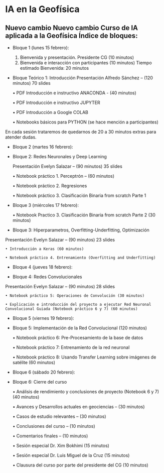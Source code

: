 # IA en la Geofísica

Nuevo cambio Nuevo cambio
Curso de IA aplicada a la Geofísica
Índice de bloques:
---------------
* Bloque 1 (lunes 15 febrero): 
    1. Bienvenida y presentación. Presidente CG (10 minutos)
    2. Bienvenida e interacción con participantes (10 minutos)
Tiempo estimado Bienvenida: 20 minutos
* Bloque Teórico 1: Introducción 
Presentación Alfredo Sánchez – (120 minutos) 70 slides 

    • PDF Introducción e instructivo ANACONDA - (40 minutos)
    
    • PDF Introducción e instructivo JUPYTER
    
    • PDF Introducción a Google COLAB 
    
    • Notebooks básicos para PYTHON (se hace mención a participantes)
    
En cada sesión trataremos de quedarnos de 20 a 30 minutos extras para atender dudas. 

* Bloque 2 (martes 16 febrero): 

* Bloque 2: Redes Neuronales y Deep Learning

	Presentación Evelyn Salazar – (90 minutos) 35 slides
	
    • Notebook práctico 1. Perceptrón – (60 minutos)
    
    • Notebook práctico 2. Regresiones 
    
    • Notebook práctico 3. Clasificación Binaria from scratch Parte 1 
    
* Bloque 3 (miércoles 17 febrero):

    • Notebook Practico 3. Clasificación Binaria from scratch Parte 2      (30 minutos) 
    
* Bloque 3: Hiperparametros, Overfitting-Underfitting, Optimización 

Presentación Evelyn Salazar – (90 minutos) 23 slides

    • Introducción a Keras (60 minutos)
    
    • Notebook práctico 4. Entrenamiento (Overfitting and Underfitting)
    
* Bloque 4 (jueves 18 febrero): 

* Bloque 4: Redes Convolucionales 

Presentación Evelyn Salazar – (90 minutos) 28 slides

    • Notebook práctico 5: Operaciones de Convolución (30 minutos)
    
    • Explicación e introducción del proyecto a ejecutar Red Neuronal Convolucional Guiada (Notebook práctico 6 y 7) (60 minutos)
    
* Bloque 5 (viernes 19 febrero): 

* Bloque 5: Implementación de la Red Convolucional (120 minutos)

    • Notebook práctico 6: Pre-Procesamiento de la base de datos 
    
    • Notebook práctico 7: Entrenamiento de la red neuronal 
    
    • Notebook práctico 8: Usando Transfer Learning sobre imágenes de satélite (60 minutos)

* Bloque 6 (sábado 20 febrero): 

* Bloque 6: Cierre del curso

    • Análisis de rendimiento y conclusiones de proyecto (Notebook 6 y 7) (40 minutos)
    
    • Avances y Desarrollos actuales en geociencias – (30 minutos) 
    
    • Casos de estudio relevantes – (30 minutos)
    
    • Conclusiones del curso – (10 minutos)
    
    • Comentarios finales – (10 minutos)
    
    • Sesión especial Dr. Xim Bokhimi (15 minutos)
    
    • Sesión especial Dr. Luis Miguel de la Cruz (15 minutos)
    
    • Clausura del curso por parte del presidente del CG (10 minutos)
